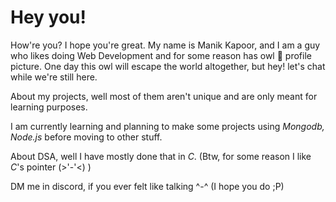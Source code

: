 # Hey you!

How're you? I hope you're great. My name is Manik Kapoor, and I am a guy who likes doing Web Development and for some reason has owl 🦉 profile picture.
One day this owl will escape the world altogether, but hey! let's chat while we're still here. 

About my projects, well most of them aren't unique and are only meant for learning purposes.

I am currently learning and planning to make some projects using *Mongodb, Node.js* before moving to other stuff. 

About DSA, well I have mostly done that in *C*. (Btw, for some reason I like *C*'s pointer (>'-'<) ) 

DM me in discord, if you ever felt like talking ^-^ (I hope you do ;P)
